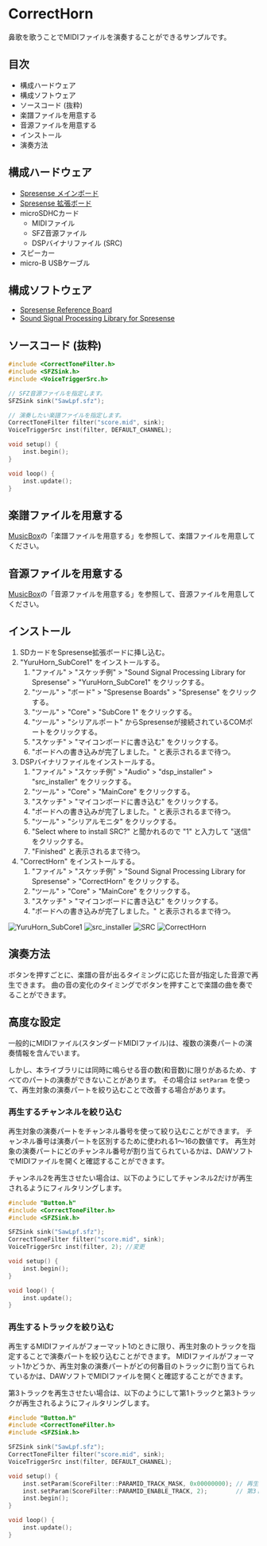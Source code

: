 # CorrectHorn

鼻歌を歌うことでMIDIファイルを演奏することができるサンプルです。

## 目次

* 構成ハードウェア
* 構成ソフトウェア
* ソースコード (抜粋)
* 楽譜ファイルを用意する
* 音源ファイルを用意する
* インストール
* 演奏方法

## 構成ハードウェア

* [Spresense メインボード](https://developer.sony.com/ja/develop/spresense/specifications)
* [Spresense 拡張ボード](https://developer.sony.com/ja/develop/spresense/specifications)
* microSDHCカード
    * MIDIファイル
    * SFZ音源ファイル
    * DSPバイナリファイル (SRC)
* スピーカー
* micro-B USBケーブル

## 構成ソフトウェア

* [Spresense Reference Board](https://developer.sony.com/develop/spresense/docs/arduino_set_up_ja.html)
* [Sound Signal Processing Library for Spresense](https://github.com/SonySemiconductorSolutions/ssih-music/)

## ソースコード (抜粋)

```CorrectHorn.ino
#include <CorrectToneFilter.h>
#include <SFZSink.h>
#include <VoiceTriggerSrc.h>

// SFZ音源ファイルを指定します。
SFZSink sink("SawLpf.sfz");

// 演奏したい楽譜ファイルを指定します。
CorrectToneFilter filter("score.mid", sink);
VoiceTriggerSrc inst(filter, DEFAULT_CHANNEL);

void setup() {
    inst.begin();
}

void loop() {
    inst.update();
}
```

## 楽譜ファイルを用意する

[MusicBox](/examples/MusicBox/README.md)の「楽譜ファイルを用意する」を参照して、楽譜ファイルを用意してください。

## 音源ファイルを用意する

[MusicBox](/examples/MusicBox/README.md)の「音源ファイルを用意する」を参照して、音源ファイルを用意してください。

## インストール

1. SDカードをSpresense拡張ボードに挿し込む。
2. "YuruHorn_SubCore1" をインストールする。
    1. "ファイル" > "スケッチ例" > "Sound Signal Processing Library for Spresense" > "YuruHorn_SubCore1" をクリックする。
    2. "ツール" > "ボード" > "Spresense Boards" > "Spresense" をクリックする。
    3. "ツール" > "Core" > "SubCore 1" をクリックする。
    4. "ツール" > "シリアルポート" からSpresenseが接続されているCOMポートをクリックする。
    5. "スケッチ" > "マイコンボードに書き込む" をクリックする。
    6. "ボードへの書き込みが完了しました。" と表示されるまで待つ。
3. DSPバイナリファイルをインストールする。
    1. "ファイル" > "スケッチ例" > "Audio" > "dsp_installer"  > "src_installer" をクリックする。
    2. "ツール" > "Core" > "MainCore" をクリックする。
    3. "スケッチ" > "マイコンボードに書き込む" をクリックする。
    4. "ボードへの書き込みが完了しました。" と表示されるまで待つ。
    5. "ツール" > "シリアルモニタ" をクリックする。
    6. "Select where to install SRC?" と聞かれるので "1" と入力して "送信" をクリックする。
    7. "Finished" と表示されるまで待つ。
4. "CorrectHorn" をインストールする。
    1. "ファイル" > "スケッチ例" > "Sound Signal Processing Library for Spresense" > "CorrectHorn" をクリックする。
    2. "ツール" > "Core" > "MainCore" をクリックする。
    3. "スケッチ" > "マイコンボードに書き込む" をクリックする。
    4. "ボードへの書き込みが完了しました。" と表示されるまで待つ。

![YuruHorn_SubCore1](YuruHorn_SubCore1.png)
![src_installer](src_installer.png)
![SRC](serialmonitor.png)
![CorrectHorn](CorrectHorn.png)

## 演奏方法

ボタンを押すごとに、楽譜の音が出るタイミングに応じた音が指定した音源で再生できます。
曲の音の変化のタイミングでボタンを押すことで楽譜の曲を奏でることができます。

## 高度な設定

一般的にMIDIファイル(スタンダードMIDIファイル)は、複数の演奏パートの演奏情報を含んでいます。

しかし、本ライブラリには同時に鳴らせる音の数(和音数)に限りがあるため、すべてのパートの演奏ができないことがあります。
その場合は `setParam` を使って、再生対象の演奏パートを絞り込むことで改善する場合があります。

### 再生するチャンネルを絞り込む

再生対象の演奏パートをチャンネル番号を使って絞り込むことができます。
チャンネル番号は演奏パートを区別するために使われる1～16の数値です。
再生対象の演奏パートにどのチャンネル番号が割り当てられているかは、DAWソフトでMIDIファイルを開くと確認することができます。

チャンネル2を再生させたい場合は、以下のようにしてチャンネル2だけが再生されるようにフィルタリングします。

```CorrectHorn.ino
#include "Button.h"
#include <CorrectToneFilter.h>
#include <SFZSink.h>

SFZSink sink("SawLpf.sfz");
CorrectToneFilter filter("score.mid", sink);
VoiceTriggerSrc inst(filter, 2); //変更

void setup() {
    inst.begin();
}

void loop() {
    inst.update();
}
```

### 再生するトラックを絞り込む

再生するMIDIファイルがフォーマット1のときに限り、再生対象のトラックを指定することで演奏パートを絞り込むことができます。
MIDIファイルがフォーマット1かどうか、再生対象の演奏パートがどの何番目のトラックに割り当てられているかは、DAWソフトでMIDIファイルを開くと確認することができます。

第3トラックを再生させたい場合は、以下のようにして第1トラックと第3トラックが再生されるようにフィルタリングします。

```CorrectHorn.ino
#include "Button.h"
#include <CorrectToneFilter.h>
#include <SFZSink.h>

SFZSink sink("SawLpf.sfz");
CorrectToneFilter filter("score.mid", sink);
VoiceTriggerSrc inst(filter, DEFAULT_CHANNEL);

void setup() {
    inst.setParam(ScoreFilter::PARAMID_TRACK_MASK, 0x00000000); // 再生対象トラックをクリアする
    inst.setParam(ScoreFilter::PARAMID_ENABLE_TRACK, 2);        // 第3トラック(再生したいトラック)を再生対象に追加する
    inst.begin();
}

void loop() {
    inst.update();
}
```
